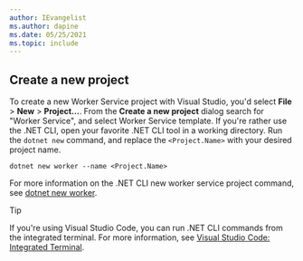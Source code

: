 ```yaml
---
author: IEvangelist
ms.author: dapine
ms.date: 05/25/2021
ms.topic: include
---
```


## Create a new project

To create a new Worker Service project with Visual Studio, you'd select **File** > **New** > **Project...**. From the **Create a new project** dialog search for "Worker Service", and select Worker Service template. If you're rather use the .NET CLI, open your favorite .NET CLI tool in a working directory. Run the `dotnet new` command, and replace the `<Project.Name>` with your desired project name.

```dotnetcli
dotnet new worker --name <Project.Name>
```

For more information on the .NET CLI new worker service project command, see [dotnet new worker](../../tools/dotnet-new.md#web-others).

> [!TIP]
> If you're using Visual Studio Code, you can run .NET CLI commands from the integrated terminal. For more information, see [Visual Studio Code: Integrated Terminal](https://code.visualstudio.com/docs/editor/integrated-terminal).
